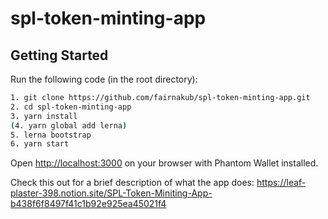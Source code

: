 # spl-token-minting-app

## Getting Started

Run the following code (in the root directory):

```bash
1. git clone https://github.com/fairnakub/spl-token-minting-app.git
2. cd spl-token-minting-app
3. yarn install
(4. yarn global add lerna)
5. lerna bootstrap
6. yarn start
```

Open [http://localhost:3000](http://localhost:3000) on your browser with Phantom Wallet installed.

Check this out for a brief description of what the app does:
https://leaf-plaster-398.notion.site/SPL-Token-Miniting-App-b438f6f8497f41c1b92e925ea45021f4
